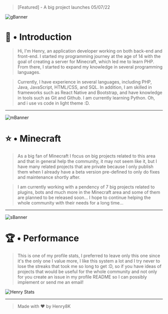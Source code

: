 > [Featured] - A big project launches 05/07/22


<!--== Introduction Banner ==-->

![gBanner](https://user-images.githubusercontent.com/119537238/225458228-89a2fe63-d8e9-48d0-8f33-392ed1b7e1ff.png)

<!--=== Introduction ===-->

# 👋 • Introduction

> Hi, I'm Henry, an application developer working on both back-end and front-end. I started my programming journey at the age of 14 with the goal of creating a server for Minecraft, which led me to learn PHP. From there, I started to expand my knowledge in several programming languages.

> Currently, I have experience in several languages, including PHP, Java, JavaScript, HTML/CSS, and SQL. In addition, I am skilled in frameworks such as React Native and Bootstrap, and have knowledge in tools such as Git and Github. I am currently learning Python. Oh, and i use vs code in light theme :D.

---

<!--=== Minecraft Banner ==-->

![mBanner](https://user-images.githubusercontent.com/119537238/233210893-9eed5008-a771-41e9-bc22-4f89bad14f3b.png)

<!--=== Minecraft ===-->

# ⭐ • Minecraft

> As a big fan of Minecraft I focus on big projects related to this area and that in general help the community, it may not seem like it, but I have many related projects that are private because I only publish them when I already have a beta version pre-defined to only do fixes and maintenance shortly after.

> I am currently working with a pendency of 7 big projects related to plugins, bots and much more in the Minecraft area and some of them are planned to be released soon... I hope to continue helping the whole community with their needs for a long time...

--- 

<!---=== Streaks Banner ===-->

![sBanner](https://user-images.githubusercontent.com/119537238/233213363-17bc7177-8692-470a-8b62-a7ed6b97aa33.png)

# 🏆 • Performance

> This is one of my profile stats, I preferred to leave only this one since it's the only one I value more, I like this system a lot and I try never to lose the streaks that took me so long to get :D, so if you have ideas of projects that would be useful for the whole community and not only for you create an issue in my profile README so I can possibly implement or send me an email!

![Henry Stats](https://streak-stats.demolab.com?user=Henry8K&theme=dracula)

---

> Made with ❤ by Henry8K
